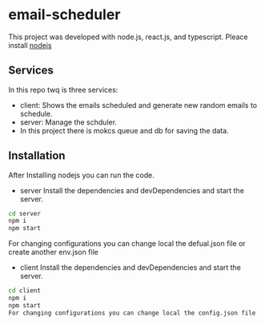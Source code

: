 # email-scheduler

This project was developed with node.js, react.js, and typescript.
 Pleace install [nodejs](https://nodejs.org/en/download/)

## Services
In this repo twq is three services:
- client: Shows the emails scheduled and generate new random emails to schedule.
- server: Manage the schduler.
- In this project there is mokcs queue and db for saving the data.
## Installation
After Installing nodejs you can run the code.
- server
Install the dependencies and devDependencies and start the server.
```sh
cd server
npm i
npm start
```
For changing configurations you can change local the defual.json file or create another env.json file


- client
Install the dependencies and devDependencies and start the server.
```sh
cd client
npm i
npm start
For changing configurations you can change local the config.json file
